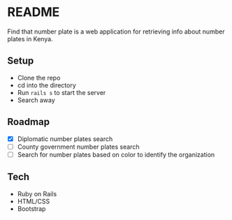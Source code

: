 # README
Find that number plate is a web application for retrieving info about number plates in Kenya.

## Setup
- Clone the repo
- cd into the directory
- Run `rails s` to start the server
- Search away

## Roadmap
- [x] Diplomatic number plates search
- [ ] County government number plates search
- [ ] Search for number plates based on color to identify the organization

## Tech
- Ruby on Rails
- HTML/CSS
- Bootstrap
